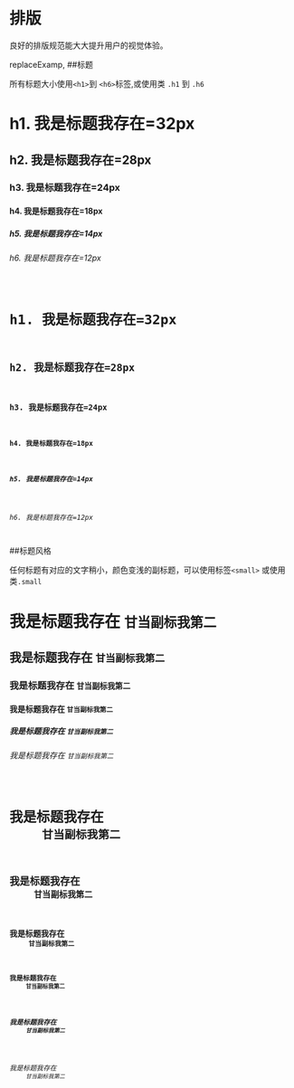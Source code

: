 # 排版 

良好的排版规范能大大提升用户的视觉体验。

replaceExamp,
##标题

所有标题大小使用`<h1>`到 `<h6>`标签,或使用类 `.h1` 到 `.h6`
<div class="example-content"><h1>h1. 我是标题我存在=32px</h1>
<h2>h2. 我是标题我存在=28px</h2>
<h3>h3. 我是标题我存在=24px</h3>
<h4>h4. 我是标题我存在=18px</h4>
<h5>h5. 我是标题我存在=14px</h5>
<h6>h6. 我是标题我存在=12px</h6></div>



<div class="examples-code"><pre><code>
<h1>h1. 我是标题我存在=32px</h1>
<h2>h2. 我是标题我存在=28px</h2>
<h3>h3. 我是标题我存在=24px</h3>
<h4>h4. 我是标题我存在=18px</h4>
<h5>h5. 我是标题我存在=14px</h5>
<h6>h6. 我是标题我存在=12px</h6></code></pre>
</div>





##标题风格

任何标题有对应的文字稍小，颜色变浅的副标题，可以使用标签`<small>` 或使用类`.small`
<div class="example-content"><h1>我是标题我存在
    <small>甘当副标我第二</small>
</h1>
<h2>我是标题我存在
    <small>甘当副标我第二</small>
</h2>
<h3>我是标题我存在
    <small>甘当副标我第二</small>
</h3>
<h4>我是标题我存在
    <small>甘当副标我第二</small>
</h4>
<h5>我是标题我存在
    <small>甘当副标我第二</small>
</h5>
<h6>我是标题我存在
    <small>甘当副标我第二</small>
</h6>
</div>



<div class="examples-code"><pre><code>
<h1>我是标题我存在
    <small>甘当副标我第二</small>
</h1>
<h2>我是标题我存在
    <small>甘当副标我第二</small>
</h2>
<h3>我是标题我存在
    <small>甘当副标我第二</small>
</h3>
<h4>我是标题我存在
    <small>甘当副标我第二</small>
</h4>
<h5>我是标题我存在
    <small>甘当副标我第二</small>
</h5>
<h6>我是标题我存在
    <small>甘当副标我第二</small>
</h6>
</code></pre>
</div>



